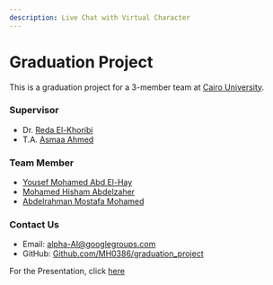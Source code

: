 ```yaml
---
description: Live Chat with Virtual Character
---
```


# Graduation Project

This is a graduation project for a 3-member team at [Cairo University](https://www.linkedin.com/school/cairo-university).

### Supervisor

* Dr. [Reda El-Khoribi](https://linkedin.com/in/reda-el-khoribi-aa338437)
* T.A. [Asmaa Ahmed](https://github.com/MH0386/graduation\_project/wiki/)

### Team Member

* [Yousef Mohamed Abd El-Hay](https://www.linkedin.com/in/yussef-mohamed-900b44161)
* [Mohamed Hisham Abdelzaher](https://linkedin.com/in/MH0386)
* [Abdelrahman Mostafa Mohamed](https://linkedin.com/in/abdelrahman-mostafa-mohamed)

### Contact Us

* Email: [alpha-AI@googlegroups.com](mailto:alpha-AI@googlegroups.com)
* GitHub: [Github.com/MH0386/graduation\_project](https://github.com/MH0386/graduation\_project)

For the Presentation, click [here](https://tome.app/httpswwwfacebookcom-1aa/graduation-project-clsmcwggf05tmmu5zov31x0m6)
